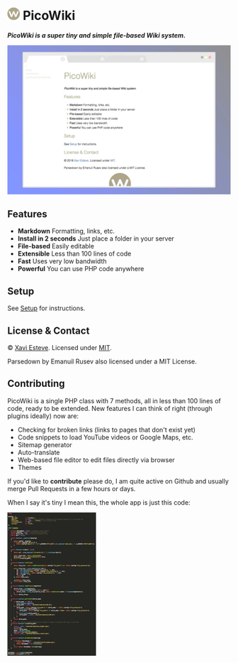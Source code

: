 # <img src="static/picowiki-icon.png" style="height:1em;width:1em"> PicoWiki

**_PicoWiki is a super tiny and simple file-based Wiki system._**

<p style="text-align: center"><img src="static/screenshot.jpg"></p>


## Features

- **Markdown** Formatting, links, etc.
- **Install in 2 seconds** Just place a folder in your server
- **File-based** Easily editable
- **Extensible** Less than 100 lines of code
- **Fast** Uses very low bandwidth
- **Powerful** You can use PHP code anywhere


## Setup

See [Setup](files/setup.md) for instructions.


## License & Contact

&copy; <?=date('Y')?> [Xavi Esteve](https://xaviesteve.com/). Licensed under [MIT](https://opensource.org/licenses/MIT).

Parsedown by Emanuil Rusev also licensed under a MIT License.

## Contributing

PicoWiki is a single PHP class with 7 methods, all in less than 100 lines of code, ready to be extended. New features I can think of right (through plugins ideally) now are:

- Checking for broken links (links to pages that don't exist yet)
- Code snippets to load YouTube videos or Google Maps, etc.
- Sitemap generator
- Auto-translate
- Web-based file editor to edit files directly via browser
- Themes

If you'd like to **contribute** please do, I am quite active on Github and usually merge Pull Requests in a few hours or days.

When I say it's tiny I mean this, the whole app is just this code:

<img src="static/screenshot-code.jpg">
